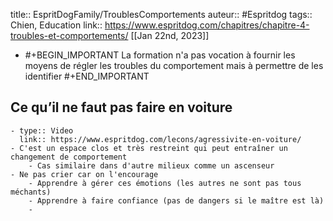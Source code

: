 title:: EspritDogFamily/TroublesComportements
auteur:: #Espritdog 
tags:: Chien, Education
link:: https://www.espritdog.com/chapitres/chapitre-4-troubles-et-comportements/
[[Jan 22nd, 2023]]

- #+BEGIN_IMPORTANT
  La formation n'a pas vocation à fournir les moyens de régler les troubles du comportement mais à permettre de les identifier
  #+END_IMPORTANT
## Ce qu’il ne faut pas faire en voiture
	- type:: Video
	  link:: https://www.espritdog.com/lecons/agressivite-en-voiture/
	- C'est un espace clos et très restreint qui peut entraîner un changement de comportement
		- Cas similaire dans d'autre milieux comme un ascenseur
	- Ne pas crier car on l'encourage
		- Apprendre à gérer ces émotions (les autres ne sont pas tous méchants)
		- Apprendre à faire confiance (pas de dangers si le maître est là)
		-